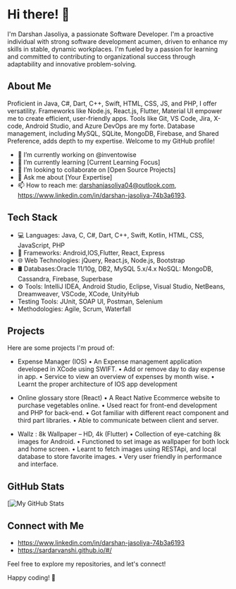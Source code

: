  
# Hi there! 👋

I'm Darshan Jasoliya, a passionate Software Developer. I'm a proactive individual with strong software development acumen, driven to enhance my skills in stable, dynamic workplaces. I'm fueled by a passion for learning and committed to contributing to organizational success through adaptability and innovative problem-solving.


## About Me

Proficient in Java, C#, Dart, C++, Swift, HTML, CSS, JS, and PHP, I offer versatility. Frameworks like Node.js, React.js, Flutter, Material UI empower me to create efficient, user-friendly apps. Tools like Git, VS Code, Jira, X-code, Android Studio, and Azure DevOps are my forte. Database management, including MySQL, SQLite, MongoDB, Firebase, and Shared Preference, adds depth to my expertise. Welcome to my GitHub profile!

- 🔭 I’m currently working on @inventowise
- 🌱 I’m currently learning [Current Learning Focus]
- 👯 I’m looking to collaborate on [Open Source Projects]
- 💬 Ask me about [Your Expertise]
- 📫 How to reach me: darshanjasoliya04@outlook.com, https://www.linkedin.com/in/darshan-jasoliya-74b3a6193.

## Tech Stack

- 💻 Languages: Java, C, C#, Dart, C++, Swift, Kotlin, HTML, CSS, JavaScript, PHP
- 🚀 Frameworks:  Android,IOS,Flutter, React, Express
- 🌐 Web Technologies: jQuery, React.js, Node.js, Bootstrap
- 🛢️ Databases:Oracle 11/10g, DB2, MySQL 5.x/4.x  NoSQL: MongoDB, Cassandra, Firebase, Superbase
- ⚙️ Tools: IntelliJ IDEA, Android Studio, Eclipse, Visual Studio, NetBeans, Dreamweaver, VSCode, XCode, UnityHub
- Testing Tools: JUnit, SOAP UI, Postman, Selenium
- Methodologies: Agile, Scrum, Waterfall

## Projects

Here are some projects I'm proud of:

- Expense Manager (IOS)
 • An Expense management application developed in XCode using SWIFT.
 • Add or remove day to day expense in app.
 • Service to view an overview of expenses by month wise.
 • Learnt the proper architecture of IOS app development

- Online glossary store (React)
 • A React Native Ecommerce website to purchase vegetables online.
 • Used react for front-end development and PHP for back-end.
 • Got familiar with different react component and third part libraries.
 • Able to communicate between client and server.

- Wallz : 8k Wallpaper – HD, 4k (Flutter)
 • Collection of eye-catching 8k images for Android.
 • Functioned to set image as wallpaper for both lock and home screen.
 • Learnt to fetch images using RESTApi, and local database to store favorite images.
 • Very user friendly in performance and interface.

## GitHub Stats

[![My GitHub Stats](https://github.com/jdo4)

## Connect with Me

- https://www.linkedin.com/in/darshan-jasoliya-74b3a6193
- https://sardarvanshi.github.io/#/

Feel free to explore my repositories, and let's connect!

Happy coding! 🚀
